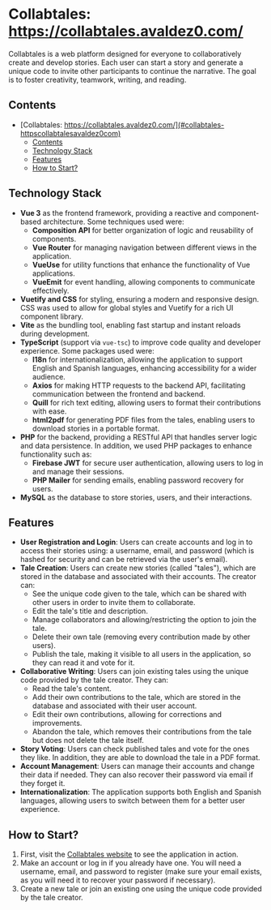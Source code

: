 # Collabtales: https://collabtales.avaldez0.com/

Collabtales is a web platform designed for everyone to collaboratively create and develop stories. Each user can start a story and generate a unique code to invite other participants to continue the narrative. The goal is to foster creativity, teamwork, writing, and reading.

## Contents

- [Collabtales: https://collabtales.avaldez0.com/](#collabtales-httpscollabtalesavaldez0com)
  - [Contents](#contents)
  - [Technology Stack](#technology-stack)
  - [Features](#features)
  - [How to Start?](#how-to-start)
## Technology Stack

- **Vue 3** as the frontend framework, providing a reactive and component-based architecture. Some techniques used were: 
  - **Composition API** for better organization of logic and reusability of components.
  - **Vue Router** for managing navigation between different views in the application.
  - **VueUse** for utility functions that enhance the functionality of Vue applications.
  - **VueEmit** for event handling, allowing components to communicate effectively.
- **Vuetify and CSS** for styling, ensuring a modern and responsive design. CSS was used to allow for global styles and Vuetify for a rich UI component library.
- **Vite** as the bundling tool, enabling fast startup and instant reloads during development.
- **TypeScript** (support via `vue-tsc`) to improve code quality and developer experience. Some packages used were:
  - **I18n** for internationalization, allowing the application to support English and Spanish languages, enhancing accessibility for a wider audience.
  - **Axios** for making HTTP requests to the backend API, facilitating communication between the frontend and backend.
  - **Quill** for rich text editing, allowing users to format their contributions with ease.
  - **html2pdf** for generating PDF files from the tales, enabling users to download stories in a portable format.
- **PHP** for the backend, providing a RESTful API that handles server logic and data persistence. In addition, we used PHP packages to enhance functionality such as:
  - **Firebase JWT** for secure user authentication, allowing users to log in and manage their sessions.
  - **PHP Mailer** for sending emails, enabling password recovery for users.
- **MySQL** as the database to store stories, users, and their interactions.

## Features
- **User Registration and Login**: Users can create accounts and log in to access their stories using: a username, email, and password (which is hashed for security and can be retrieved via the user's email).
- **Tale Creation**: Users can create new stories (called "tales"), which are stored in the database and associated with their accounts. The creator can: 
  - See the unique code given to the tale, which can be shared with other users in order to invite them to collaborate.
  - Edit the tale's title and description.
  - Manage collaborators and allowing/restricting the option to join the tale.
  - Delete their own tale (removing every contribution made by other users).
  - Publish the tale, making it visible to all users in the application, so they can read it and vote for it.
- **Collaborative Writing**: Users can join existing tales using the unique code provided by the tale creator. They can:
  - Read the tale's content.
  - Add their own contributions to the tale, which are stored in the database and associated with their user account.
  - Edit their own contributions, allowing for corrections and improvements.
  - Abandon the tale, which removes their contributions from the tale but does not delete the tale itself.
- **Story Voting**: Users can check published tales and vote for the ones they like. In addition, they are able to download the tale in a PDF format.
- **Account Management**: Users can manage their accounts and change their data if needed. They can also recover their password via email if they forget it.
- **Internationalization**: The application supports both English and Spanish languages, allowing users to switch between them for a better user experience.

## How to Start?
1. First, visit the [Collabtales website](https://collabtales.avaldez0.com/) to see the application in action.
2. Make an account or log in if you already have one. You will need a username, email, and password to register (make sure your email exists, as you will need it to recover your password if necessary).
3. Create a new tale or join an existing one using the unique code provided by the tale creator. 